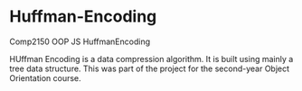# Huffman-Encoding
Comp2150 OOP JS HuffmanEncoding

HUffman Encoding is a data compression algorithm. It is built using mainly a tree data structure. This was part of the project for the second-year Object Orientation course.
